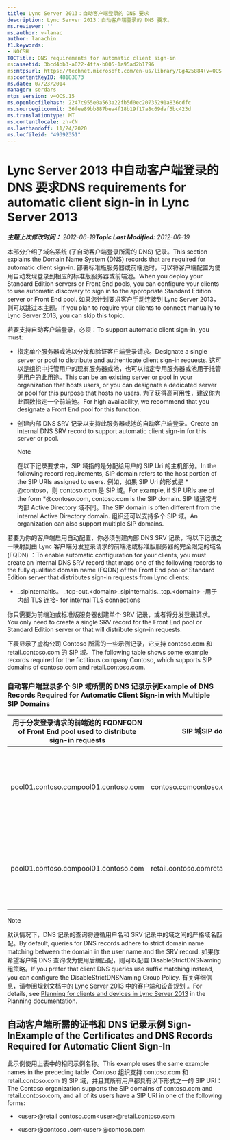 ```yaml
---
title: Lync Server 2013：自动客户端登录的 DNS 要求
description: Lync Server 2013：自动客户端登录的 DNS 要求。
ms.reviewer: ''
ms.author: v-lanac
author: lanachin
f1.keywords:
- NOCSH
TOCTitle: DNS requirements for automatic client sign-in
ms:assetid: 3bcd4bb3-a022-4ffa-b005-1a95ad2b1796
ms:mtpsurl: https://technet.microsoft.com/en-us/library/Gg425884(v=OCS.15)
ms:contentKeyID: 48183873
ms.date: 07/23/2014
manager: serdars
mtps_version: v=OCS.15
ms.openlocfilehash: 2247c955e0a563a22fb5d0ec20735291a836cdfc
ms.sourcegitcommit: 36fee89bb887bea4f18b19f17a8c69daf5bc423d
ms.translationtype: MT
ms.contentlocale: zh-CN
ms.lasthandoff: 11/24/2020
ms.locfileid: "49392351"
---
```

# <a name="dns-requirements-for-automatic-client-sign-in-in-lync-server-2013"></a><span data-ttu-id="ed263-103">Lync Server 2013 中自动客户端登录的 DNS 要求</span><span class="sxs-lookup"><span data-stu-id="ed263-103">DNS requirements for automatic client sign-in in Lync Server 2013</span></span>

<div data-xmlns="http://www.w3.org/1999/xhtml">

<div class="topic" data-xmlns="http://www.w3.org/1999/xhtml" data-msxsl="urn:schemas-microsoft-com:xslt" data-cs="https://msdn.microsoft.com/">

<div data-asp="https://msdn2.microsoft.com/asp">



</div>

<div id="mainSection">

<div id="mainBody"><span data-ttu-id="ed263-104">

<span> </span></span><span class="sxs-lookup"><span data-stu-id="ed263-104">

<span> </span></span></span>

<span data-ttu-id="ed263-105">_**主题上次修改时间：** 2012-06-19_</span><span class="sxs-lookup"><span data-stu-id="ed263-105">_**Topic Last Modified:** 2012-06-19_</span></span>

<span data-ttu-id="ed263-106">本部分介绍了域名系统 (了自动客户端登录所需的 DNS) 记录。</span><span class="sxs-lookup"><span data-stu-id="ed263-106">This section explains the Domain Name System (DNS) records that are required for automatic client sign-in.</span></span> <span data-ttu-id="ed263-107">部署标准版服务器或前端池时，可以将客户端配置为使用自动发现登录到相应的标准版服务器或前端池。</span><span class="sxs-lookup"><span data-stu-id="ed263-107">When you deploy your Standard Edition servers or Front End pools, you can configure your clients to use automatic discovery to sign in to the appropriate Standard Edition server or Front End pool.</span></span> <span data-ttu-id="ed263-108">如果您计划要求客户手动连接到 Lync Server 2013，则可以跳过本主题。</span><span class="sxs-lookup"><span data-stu-id="ed263-108">If you plan to require your clients to connect manually to Lync Server 2013, you can skip this topic.</span></span>

<span data-ttu-id="ed263-109">若要支持自动客户端登录，必须：</span><span class="sxs-lookup"><span data-stu-id="ed263-109">To support automatic client sign-in, you must:</span></span>

  - <span data-ttu-id="ed263-110">指定单个服务器或池以分发和验证客户端登录请求。</span><span class="sxs-lookup"><span data-stu-id="ed263-110">Designate a single server or pool to distribute and authenticate client sign-in requests.</span></span> <span data-ttu-id="ed263-111">这可以是组织中托管用户的现有服务器或池，也可以指定专用服务器或池用于托管无用户的此用途。</span><span class="sxs-lookup"><span data-stu-id="ed263-111">This can be an existing server or pool in your organization that hosts users, or you can designate a dedicated server or pool for this purpose that hosts no users.</span></span> <span data-ttu-id="ed263-112">为了获得高可用性，建议你为此函数指定一个前端池。</span><span class="sxs-lookup"><span data-stu-id="ed263-112">For high availability, we recommend that you designate a Front End pool for this function.</span></span>

  - <span data-ttu-id="ed263-113">创建内部 DNS SRV 记录以支持此服务器或池的自动客户端登录。</span><span class="sxs-lookup"><span data-stu-id="ed263-113">Create an internal DNS SRV record to support automatic client sign-in for this server or pool.</span></span>
    
    <div>
    

    > [!NOTE]  
    > <span data-ttu-id="ed263-114">在以下记录要求中，SIP 域指的是分配给用户的 SIP Uri 的主机部分。</span><span class="sxs-lookup"><span data-stu-id="ed263-114">In the following record requirements, SIP domain refers to the host portion of the SIP URIs assigned to users.</span></span> <span data-ttu-id="ed263-115">例如，如果 SIP Uri 的形式是 \* @contoso，则 contoso.com 是 SIP 域。</span><span class="sxs-lookup"><span data-stu-id="ed263-115">For example, if SIP URIs are of the form \*@contoso.com, contoso.com is the SIP domain.</span></span> <span data-ttu-id="ed263-116">SIP 域通常与内部 Active Directory 域不同。</span><span class="sxs-lookup"><span data-stu-id="ed263-116">The SIP domain is often different from the internal Active Directory domain.</span></span> <span data-ttu-id="ed263-117">组织还可以支持多个 SIP 域。</span><span class="sxs-lookup"><span data-stu-id="ed263-117">An organization can also support multiple SIP domains.</span></span>

    
    </div>

<span data-ttu-id="ed263-118">若要为你的客户端启用自动配置，你必须创建内部 DNS SRV 记录，将以下记录之一映射到由 Lync 客户端分发登录请求的前端池或标准版服务器的完全限定的域名 (FQDN) ：</span><span class="sxs-lookup"><span data-stu-id="ed263-118">To enable automatic configuration for your clients, you must create an internal DNS SRV record that maps one of the following records to the fully qualified domain name (FQDN) of the Front End pool or Standard Edition server that distributes sign-in requests from Lync clients:</span></span>

  - <span data-ttu-id="ed263-119">\_sipinternaltls。 \_tcp-out.\<domain\></span><span class="sxs-lookup"><span data-stu-id="ed263-119">\_sipinternaltls.\_tcp.\<domain\></span></span> <span data-ttu-id="ed263-120">-用于内部 TLS 连接</span><span class="sxs-lookup"><span data-stu-id="ed263-120">- for internal TLS connections</span></span>

<span data-ttu-id="ed263-121">你只需要为前端池或标准版服务器创建单个 SRV 记录，或者将分发登录请求。</span><span class="sxs-lookup"><span data-stu-id="ed263-121">You only need to create a single SRV record for the Front End pool or Standard Edition server or that will distribute sign-in requests.</span></span>

<span data-ttu-id="ed263-122">下表显示了虚构公司 Contoso 所需的一些示例记录，它支持 contoso.com 和 retail.contoso.com 的 SIP 域。</span><span class="sxs-lookup"><span data-stu-id="ed263-122">The following table shows some example records required for the fictitious company Contoso, which supports SIP domains of contoso.com and retail.contoso.com.</span></span>

### <a name="example-of-dns-records-required-for-automatic-client-sign-in-with-multiple-sip-domains"></a><span data-ttu-id="ed263-123">自动客户端登录多个 SIP 域所需的 DNS 记录示例</span><span class="sxs-lookup"><span data-stu-id="ed263-123">Example of DNS Records Required for Automatic Client Sign-in with Multiple SIP Domains</span></span>

<table>
<colgroup>
<col style="width: 33%" />
<col style="width: 33%" />
<col style="width: 33%" />
</colgroup>
<thead>
<tr class="header">
<th><span data-ttu-id="ed263-124">用于分发登录请求的前端池的 FQDN</span><span class="sxs-lookup"><span data-stu-id="ed263-124">FQDN of Front End pool used to distribute sign-in requests</span></span></th>
<th><span data-ttu-id="ed263-125">SIP 域</span><span class="sxs-lookup"><span data-stu-id="ed263-125">SIP domain</span></span></th>
<th><span data-ttu-id="ed263-126">DNS SRV 记录</span><span class="sxs-lookup"><span data-stu-id="ed263-126">DNS SRV record</span></span></th>
</tr>
</thead>
<tbody>
<tr class="odd">
<td><p><span data-ttu-id="ed263-127">pool01.contoso.com</span><span class="sxs-lookup"><span data-stu-id="ed263-127">pool01.contoso.com</span></span></p></td>
<td><p><span data-ttu-id="ed263-128">contoso.com</span><span class="sxs-lookup"><span data-stu-id="ed263-128">contoso.com</span></span></p></td>
<td><p><span data-ttu-id="ed263-129">通过端口5061映射到 pool01.contoso.com 的 _sipinternaltls 域的 SRV 记录。 _tcp</span><span class="sxs-lookup"><span data-stu-id="ed263-129">An SRV record for _sipinternaltls._tcp.contoso.com domain over port 5061 that maps to pool01.contoso.com</span></span></p></td>
</tr>
<tr class="even">
<td><p><span data-ttu-id="ed263-130">pool01.contoso.com</span><span class="sxs-lookup"><span data-stu-id="ed263-130">pool01.contoso.com</span></span></p></td>
<td><p><span data-ttu-id="ed263-131">retail.contoso.com</span><span class="sxs-lookup"><span data-stu-id="ed263-131">retail.contoso.com</span></span></p></td>
<td><p><span data-ttu-id="ed263-132">将 _sipinternaltls 映射到 pool01.contoso.com 的端口5061上的 _tcp 的 SRV 域的 SRV 记录</span><span class="sxs-lookup"><span data-stu-id="ed263-132">An SRV record for _sipinternaltls._tcp.retail.contoso.com domain over port 5061 that maps to pool01.contoso.com</span></span></p></td>
</tr>
</tbody>
</table>


<div>


> [!NOTE]  
> <span data-ttu-id="ed263-133">默认情况下，DNS 记录的查询将遵循用户名和 SRV 记录中的域之间的严格域名匹配。</span><span class="sxs-lookup"><span data-stu-id="ed263-133">By default, queries for DNS records adhere to strict domain name matching between the domain in the user name and the SRV record.</span></span> <span data-ttu-id="ed263-134">如果你希望客户端 DNS 查询改为使用后缀匹配，则可以配置 DisableStrictDNSNaming 组策略。</span><span class="sxs-lookup"><span data-stu-id="ed263-134">If you prefer that client DNS queries use suffix matching instead, you can configure the DisableStrictDNSNaming Group Policy.</span></span> <span data-ttu-id="ed263-135">有关详细信息，请参阅规划文档中的 <A href="lync-server-2013-planning-for-clients-and-devices.md">Lync Server 2013 中的客户端和设备规划</A> 。</span><span class="sxs-lookup"><span data-stu-id="ed263-135">For details, see <A href="lync-server-2013-planning-for-clients-and-devices.md">Planning for clients and devices in Lync Server 2013</A> in the Planning documentation.</span></span>



</div>

<div>

## <a name="example-of-the-certificates-and-dns-records-required-for-automatic-client-sign-in"></a><span data-ttu-id="ed263-136">自动客户端所需的证书和 DNS 记录示例 Sign-In</span><span class="sxs-lookup"><span data-stu-id="ed263-136">Example of the Certificates and DNS Records Required for Automatic Client Sign-In</span></span>

<span data-ttu-id="ed263-137">此示例使用上表中的相同示例名称。</span><span class="sxs-lookup"><span data-stu-id="ed263-137">This example uses the same example names in the preceding table.</span></span> <span data-ttu-id="ed263-138">Contoso 组织支持 contoso.com 和 retail.contoso.com 的 SIP 域，并且其所有用户都具有以下形式之一的 SIP URI：</span><span class="sxs-lookup"><span data-stu-id="ed263-138">The Contoso organization supports the SIP domains of contoso.com and retail.contoso.com, and all of its users have a SIP URI in one of the following forms:</span></span>

  - <span data-ttu-id="ed263-139">\<user\>@retail contoso.com</span><span class="sxs-lookup"><span data-stu-id="ed263-139">\<user\>@retail.contoso.com</span></span>

  - <span data-ttu-id="ed263-140">\<user\>@contoso .com</span><span class="sxs-lookup"><span data-stu-id="ed263-140">\<user\>@contoso.com</span></span>

<span data-ttu-id="ed263-141"></div>

</div>

<span> </span>

</div>

</div>

</span><span class="sxs-lookup"><span data-stu-id="ed263-141"></div>

</div>

<span> </span>

</div>

</div>

</span></span></div>

